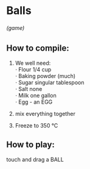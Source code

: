 # Balls

###### (game)

## How to compile:

1. We well need:  
· Flour 1/4 cup  
· Baking powder (much)  
· Sugar singular tablespoon  
· Salt none  
· Milk one gallon  
· Egg - an EGG  

2. mix everything together
3. Freeze to 350 °C

## How to play:
 touch and drag a BALL

